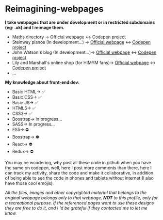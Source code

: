 # Reimagining-webpages
<p><b>I take webpages that are under development or in restricted subdomains (eg: .uk) and I reimage them.</b></p>
<ul>
  <li>Maths directory -> <a href='http://www.mathpropress.com/mathCenter.html'>Official webpage</a> <-> <a href='https://codepen.io/luckyboycodepen/pen/oNqpVPx' > Codepen project</a></li>
  <li>Steinway pianos (In development...) -> <a href='https://eu.steinway.com/'>Official webpage</a> <-> <a href='https://codepen.io/luckyboycodepen/pen/rNdzrBN' > Codepen project</a>  </li>
  <li>John Watson's blog (In development...)-> <a href='www.johnwatsonblog.co.uk'>Official webpage</a> <-> <a href='' > Codepen project</a></li>
  <li>Lily and Marshall's online shop (for HIMYM fans)-> <a href='https://lilyandmarshallselltheirstuff.com'>Official webpage</a> <-> <a href='https://codepen.io/luckyboycodepen/pen/MWVddbM' > Codepen project</a> </li>
  <li>...</li>
</ul>
<p><b>My knowledge about front-end dev:</b></p>
<ul>
  <li>Basic HTML-> &#9989;</li>
  <li>Basic CSS-> &#9989;</li>
  <li>Basic JS-> &#9989;</li>
  <li>HTML5-> &#9989;</li>
  <li>CSS3-> &#9989;</li>
  
  <li>Boostrap-> In progress...</li>
  <li>SASS-> In progress...</li>
  
  <li>ES5-> &#9940;</li>
  <li>Boostrap-> &#9940;</li>
  <li>React-> &#9940;</li>
  <li>Redux-> &#9940;</li>
</ul>
    <p>You may be wondering, why post all these code in github when you have the same on codepen, well, here I post more comments than there, here I can track my activity, share the code and make it collaborative, in addition of being able to see the code in phones and tablets without internet (I also have those cool emojis).</p>
<i>All the files, images and other copyrighted material that belongs to the original webpage belongs only to that webpage, <b>NOT</b> to this profile, only for a recreational purpose. If the referenced pages want to use these designs they are free to do it, and I 'd be grateful if they contacted me to let me know.</i>
